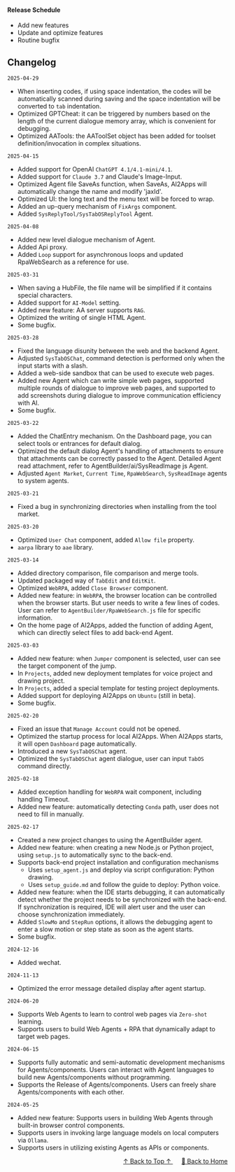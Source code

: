 <a name="readme-top"></a>

#### Release Schedule

- Add new features
- Update and optimize features
- Routine bugfix

## Changelog
`2025-04-29`
- When inserting codes, if using space indentation, the codes will be automatically scanned during saving and the space indentation will be converted to `tab` indentation.
- Optimized GPTCheat: it can be triggered by numbers based on the length of the current dialogue memory array, which is convenient for debugging.
- Optimized AATools: the AAToolSet object has been added for toolset definition/invocation in complex situations.

`2025-04-15`
- Added support for OpenAI `ChatGPT 4.1/4.1-mini/4.1`.
- Added support for `Claude 3.7` and Claude's Image-Input.
- Optimized Agent file SaveAs function, when SaveAs, AI2Apps will automatically change the name and modify 'jaxId'.
- Optimized UI: the long text and the menu text will be forced to wrap.
- Added an up-query mechanism of `FixArgs` component.
- Added `SysReplyTool/SysTabOSReplyTool` Agent.

`2025-04-08`
- Added new level dialogue mechanism of Agent.
- Added Api proxy.
- Added `Loop` support for asynchronous loops and updated RpaWebSearch as a reference for use.

`2025-03-31`
- When saving a HubFile, the file name will be simplified if it contains special characters.
- Added support for `AI-Model` setting.
- Added new feature: AA server supports `RAG`.
- Optimized the writing of single HTML Agent.
- Some bugfix.

`2025-03-28`
- Fixed the language disunity between the web and the backend Agent.
- Adjusted `SysTabOSChat`, command detection is performed only when the input starts with a slash.
- Added a web-side sandbox that can be used to execute web pages.
- Added new Agent which can write simple web pages, supported multiple rounds of dialogue to improve web pages, and supported to add screenshots during dialogue to improve communication efficiency with AI.
- Some bugfix.

`2025-03-22`
- Added the ChatEntry mechanism. On the Dashboard page, you can select tools or entrances for default dialog.
- Optimized the default dialog Agent's handling of attachments to ensure that attachments can be correctly passed to the Agent. Detailed Agent read attachment, refer to AgentBuilder/ai/SysReadImage js Agent.
- Adjusted `Agent Market`, `Current Time`, `RpaWebSearch`, `SysReadImage` agents to system agents.

`2025-03-21`
- Fixed a bug in synchronizing directories when installing from the tool market.

`2025-03-20`
- Optimized `User Chat` component, added `Allow file` property.
- `aarpa` library to `aae` library.

`2025-03-14`
- Added directory comparison, file comparison and merge tools.
- Updated packaged way of `TabEdit` and `EditKit`.
- Optimized `WebRPA`, added `Close Browser` component.
- Added new feature: in `WebRPA`, the browser location can be controlled when the browser starts. But user needs to write a few lines of codes. User can refer to `AgentBuilder/RpaWebSearch.js` file for specific information.
- On the home page of AI2Apps, added the function of adding Agent, which can directly select files to add back-end Agent.

`2025-03-03`
- Added new feature: when `Jumper` component is selected, user can see the target component of the jump.
- In `Projects`, added new deployment templates for voice project and drawing project.
- In `Projects`, added a special template for testing project deployments.
- Added support for deploying AI2Apps on `Ubuntu` (still in beta).
- Some bugfix.

`2025-02-20`
- Fixed an issue that `Manage Account` could not be opened.
- Optimized the startup process for local AI2Apps. When AI2Apps starts, it will open `Dashboard` page automatically.
- Introduced a new `SysTabOSChat` agent.
- Optimized the `SysTabOSChat` agent dialogue, user can input `TabOS` command directly.

`2025-02-18`
- Added exception handling for `WebRPA` wait component, including handling Timeout.
- Added new feature: automatically detecting `Conda` path, user does not need to fill in manually. 

`2025-02-17`
- Created a new project changes to using the AgentBuilder agent.
- Added new feature: when creating a new Node.js or Python project, using `setup.js` to automatically sync to the back-end.
- Supports back-end project installation and configuration mechanisms
  - Uses `setup_agent.js` and deploy via script configuration: Python drawing.
  - Uses `setup_guide.md` and follow the guide to deploy: Python voice.
- Added new feature: when the IDE starts debugging, it can automatically detect whether the project needs to be synchronized with the back-end. If synchronization is required, IDE will alert user and the user can choose synchronization immediately.
- Added `SlowMo` and `StepRun` options, it allows the debugging agent to enter a slow motion or step state as soon as the agent starts.
- Some bugfix.

`2024-12-16`
- Added wechat.

`2024-11-13`
- Optimized the error message detailed display after agent startup. 

`2024-06-20`
- Supports Web Agents to learn to control web pages via `Zero-shot` learning.
- Supports users to build Web Agents + RPA that dynamically adapt to target web pages.

`2024-06-15`
- Supports fully automatic and semi-automatic development mechanisms for Agents/components. Users can interact with Agent languages to build new Agents/components without programming.
- Supports the Release of Agents/components. Users can freely share Agents/components with each other.

`2024-05-25`
- Added new feature: Supports users in building Web Agents through built-in browser control components.
- Supports users in invoking large language models on local computers via `Ollama`.
- Supports users in utilizing existing Agents as APIs or components.

<p align="right" >
  <a href="#readme-top">
    ↑ Back to Top ↑
  </a>&nbsp;&nbsp;&nbsp;&nbsp;
  <a href="./README.md">
    🔗 Back to Home
  </a>
</p>